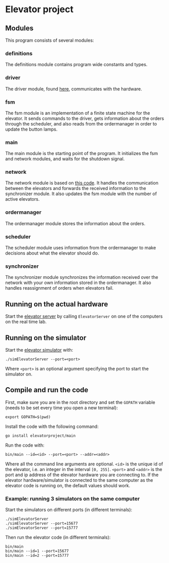 # Elevator project

## Modules

This program consists of several modules:

### definitions
The definitions module contains program wide constants and types.

### driver
The driver module, found [here](https://github.com/TTK4145/driver-go), communicates with the hardware.

### fsm
The fsm module is an implementation of a finite state machine for the elevator. It sends commands to the driver, gets information about the orders through the scheduler, and also reads from the ordermanager in order to update the button lamps.

### main
The main module is the starting point of the program. It initializes the fsm and network modules, and waits for the shutdown signal.

### network
The network module is based on [this code](https://github.com/TTK4145/Network-go). It handles the communication between the elevators and forwards the received information to the synchronizer module. It also updates the fsm module with the number of active elevators.

### ordermanager
The ordermanager module stores the information about the orders.

### scheduler
The scheduler module uses information from the ordermanager to make decisions about what the elevator should do.

### synchronizer
The synchronizer module synchronizes the information received over the network with your own information stored in the ordermanager. It also handles reassignment of orders when elevators fail.


## Running on the actual hardware

Start the [elevator server](https://github.com/TTK4145/elevator-server)
by calling `ElevatorServer` on one of the computers on the real time lab.

## Running on the simulator

Start the [elevator simulator](https://github.com/TTK4145/Simulator-v2) with:
```
./simElevatorServer --port=<port>
```
Where `<port>` is an optional argument specifying the port to start the simulator on.

## Compile and run the code

First, make sure you are in the root directory and set the `GOPATH` variable (needs to be set every time you open a new terminal):
```
export GOPATH=$(pwd)
```

Install the code with the following command:
```
go install elevatorproject/main
```

Run the code with:
```
bin/main --id=<id> --port=<port> --addr=<addr>
```
Where all the command line arguments are optional.
`<id>` is the unique id of the elevator, i.e. an integer in the interval `[0, 255]`.
`<port>` and `<addr>` is the port and ip address of the elevator hardware you are connecting to.
If the elevator hardware/simulator is connected to the same computer as the elevator code is running on,
the default values should work.

### Example: running 3 simulators on the same computer
Start the simulators on different ports (in different terminals):
```
./simElevatorServer
./simElevatorServer --port=15677
./simElevatorServer --port=15777
```
Then run the elevator code (in different terminals):
```
bin/main
bin/main --id=1 --port=15677
bin/main --id=2 --port=15777
```
